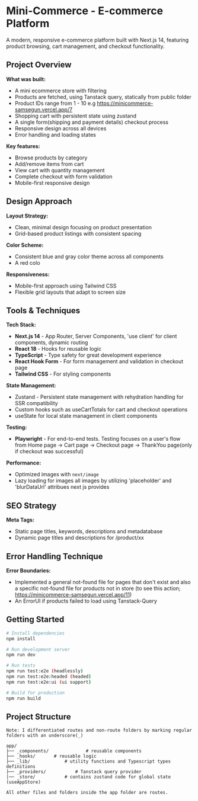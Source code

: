 # Mini-Commerce - E-commerce Platform

A modern, responsive e-commerce platform built with Next.js 14, featuring product browsing, cart management, and checkout functionality.

## Project Overview

**What was built:**

-   A mini ecommerce store with filtering
-   Products are fetched, using Tanstack query, statically from public folder
-   Product IDs range from 1 - 10 e.g https://minicommerce-samsegun.vercel.app/7
-   Shopping cart with persistent state using zustand
-   A single form(shipping and payment details) checkout process
-   Responsive design across all devices
-   Error handling and loading states

**Key features:**

-   Browse products by category
-   Add/remove items from cart
-   View cart with quantity management
-   Complete checkout with form validation
-   Mobile-first responsive design

## Design Approach

**Layout Strategy:**

-   Clean, minimal design focusing on product presentation
-   Grid-based product listings with consistent spacing

**Color Scheme:**

-   Consistent blue and gray color theme across all components
-   A red colo

**Responsiveness:**

-   Mobile-first approach using Tailwind CSS
-   Flexible grid layouts that adapt to screen size

## Tools & Techniques

**Tech Stack:**

-   **Next.js 14** - App Router, Server Components, 'use client' for client components, dynamic routing
-   **React 18** - Hooks for reusable logic
-   **TypeScript** - Type safety for great development experience
-   **React Hook Form** - For form management and validation in checkout page
-   **Tailwind CSS** - For styling components

**State Management:**

-   Zustand - Persistent state management with rehydration handling for SSR compatibility
-   Custom hooks such as useCartTotals for cart and checkout operations
-   useState for local state management in client components

**Testing:**

-   **Playwright** - For end-to-end tests. Testing focuses on a user's flow from Home page -> Cart page -> Checkout page -> ThankYou page(only if checkout was successful)

**Performance:**

-   Optimized images with `next/image`
-   Lazy loading for images all images by utilizing 'placeholder' and 'blurDataUrl' attribues next js provides

## SEO Strategy

**Meta Tags:**

-   Static page titles, keywords, descriptions and metadatabase
-   Dynamic page titles and descriptions for /product/xx

## Error Handling Technique

**Error Boundaries:**

-   Implemented a general not-found file for pages that don't exist and also a specific not-found file for products not in store (to see this action; https://minicommerce-samsegun.vercel.app/11)
-   An ErrorUI if products failed to load using Tanstack-Query

## Getting Started

```bash
# Install dependencies
npm install

# Run development server
npm run dev

# Run tests
npm run test:e2e (headlessly)
npm run test:e2e:headed (headed)
npm run test:e2e:ui (ui support)

# Build for production
npm run build
```

## Project Structure

```
Note: I differentiated routes and non-route folders by marking regular folders with an underscore(_)

app/
├── _components/              # reusable components
├── _hooks/       # reusable logic
├── _lib/             # utility functions and Typescript types definitions
├── _providers/           # Tanstack query provider
|── _store/           # contains zustand code for global state (useAppStore)

All other files and folders inside the app folder are routes.

```
